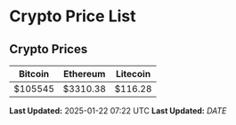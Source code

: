 # Crypto Price List

## Crypto Prices
| Bitcoin | Ethereum | Litecoin |
| ------- | -------- | -------- |
| $105545 | $3310.38 | $116.28 |
**Last Updated:** 2025-01-22 07:22 UTC
**Last Updated:** $DATE$
